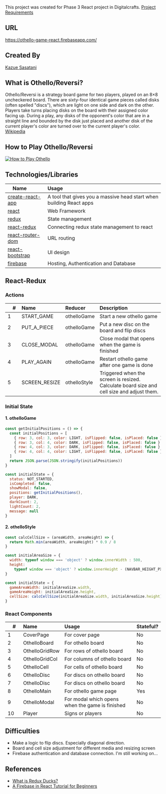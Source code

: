 This project was created for Phase 3 React project in Digitalcrafts. [Project Requirements](https://github.com/oakmac/phase3-react-project-requirements)

## URL 
https://othello-game-react.firebaseapp.com/

## Created By
[Kazue Sasatani](http://www.segakazue.com)

## What is Othello/Reversi?
Othello/Reversi is a strategy board game for two players, played on an 8×8 uncheckered board. There are sixty-four identical game pieces called disks (often spelled "discs"), which are light on one side and dark on the other. Players take turns placing disks on the board with their assigned color facing up. During a play, any disks of the opponent's color that are in a straight line and bounded by the disk just placed and another disk of the current player's color are turned over to the current player's color. [Wikipedia](https://en.wikipedia.org/wiki/Reversi)

## How to Play Othello/Reversi
[![How to Play Othello](https://img.youtube.com/vi/Ol3Id7xYsY4/0.jpg)](https://www.youtube.com/watch?v=Ol3Id7xYsY4 "How to Play Othello")

## Technologies/Libraries
|　Name　| Usage | 
|:--|:--|
| [create-react-app](https://create-react-app.dev/docs/getting-started/) | A tool that gives you a massive head start when building React apps | 
| [react](https://reactjs.org/) | Web Framework |
| [redux](https://redux.js.org/) | State management |
| [react-redux](https://react-redux.js.org/) | Connecting redux state management to react |
| [react-router-dom](https://reacttraining.com/react-router/web/guides/quick-start) | URL routing |
| [react-bootstrap](https://react-bootstrap.github.io/) | UI design |
| [firebase](https://firebase.google.com/) | Hosting, Authentication and Database |


## React-Redux
### Actions 
|　#　| Name | Reducer | Description | 
|:--|:--|:--|:--|
| 1 | START_GAME | othelloGame | Start a new othello game |
| 2 | PUT_A_PIECE | othelloGame  | Put a new disc on the board and flip discs |
| 3 | CLOSE_MODAL | othelloGame | Close modal that opens when the game is finished |
| 4 | PLAY_AGAIN | othelloGame  | Restart othello game after one game is done|
| 5 | SCREEN_RESIZE | othelloStyle | Triggered when the screen is resized. Calculate board size and cell size and adjust them. |

### Initial State
#### 1. othelloGame
~~~js
const getInitialPositions = () => {
  const initialPositions = [
    { row: 3, col: 3, color: LIGHT, isFlipped: false, isPlaced: false },
    { row: 3, col: 4, color: DARK, isFlipped: false, isPlaced: false },
    { row: 4, col: 3, color: DARK, isFlipped: false, isPlaced: false },
    { row: 4, col: 4, color: LIGHT, isFlipped: false, isPlaced: false }
  ]
  return JSON.parse(JSON.stringify(initialPositions))
}

const initialState = {
  status: NOT_STARTED,
  isCompleted: false,
  showModal: false,
  positions: getInitialPositions(),
  player: DARK,
  darkCount: 2,
  lightCount: 2,
  message: null
}
~~~
#### 2. othelloStyle
~~~js
const calcCellSize = (areaWidth, areaHeight) => {
  return Math.min(areaWidth, areaHeight) * 0.9 / 8
}

const initialAreaSize = {
  width: typeof window === 'object' ? window.innerWidth : 500,
  height:
    typeof window === 'object' ? window.innerHeight - (NAVBAR_HEIGHT_PX * 2) : 500
}

const initialState = {
  gameAreaWidth: initialAreaSize.width,
  gameAreaHeight: initialAreaSize.height,
  cellSize: calcCellSize(initialAreaSize.width, initialAreaSize.height)
}
~~~

### React Components 

|　#　| Name | Usage | Stateful? |
|:--|:--|:--|:--| 
| 1 | CoverPage | For cover page | No |
| 2 | OthelloBoard | For othello board| No |
| 3 | OthelloGridRow | For rows of othello board | No |
| 4 | OthelloGridCol | For columns of othello board | No |
| 5 | OthelloCell | For cells of othello board | No |
| 6 | OthelloDisc | For discs on othello board | No |
| 7 | OthelloDisc | For discs on othello board | No |
| 8 | OthelloMain | For othello game page | Yes |
| 9 | OthelloModal | For modal which opens when the game is finished | No |
| 10 | Player | Signs or players | No |


## Difficulties
* Make a logic to flip discs. Especially diagonal direction. 
* Board and cell size adjustment for different media and resizing screen
* Firebase authentication and database connection. I'm still working on...


## References
* [What is Redux Ducks?](https://medium.com/@matthew.holman/what-is-redux-ducks-46bcb1ad04b7)
* [A Firebase in React Tutorial for Beginners](https://www.robinwieruch.de/complete-firebase-authentication-react-tutorial)

